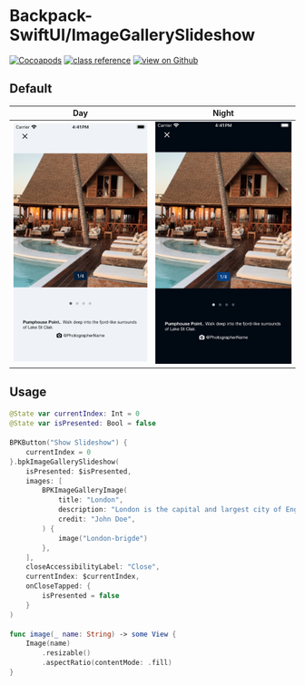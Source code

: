# Backpack-SwiftUI/ImageGallerySlideshow

[![Cocoapods](https://img.shields.io/cocoapods/v/Backpack-SwiftUI.svg?style=flat)](hhttps://cocoapods.org/pods/Backpack-SwiftUI)
[![class reference](https://img.shields.io/badge/Class%20reference-iOS-blue)](https://backpack.github.io/ios/versions/latest/swiftui/Structs/BPKImageGallerySlideshow.html)
[![view on Github](https://img.shields.io/badge/Source%20code-GitHub-lightgrey)](https://github.com/Skyscanner/backpack-ios/tree/main/Backpack-SwiftUI/ImageGallerySlideshow)

## Default

| Day | Night |
| --- | --- |
| <img src="../../screenshots/iPhone-swiftui_image-gallery-slideshow___default_lm.png" alt="" width="375" /> |<img src="../../screenshots/iPhone-swiftui_image-gallery-slideshow___default_dm.png" alt="" width="375" /> |
 
## Usage

```swift
@State var currentIndex: Int = 0
@State var isPresented: Bool = false

BPKButton("Show Slideshow") {
    currentIndex = 0
}.bpkImageGallerySlideshow(
    isPresented: $isPresented,
    images: [
        BPKImageGalleryImage(
            title: "London",
            description: "London is the capital and largest city of England and the UK.",
            credit: "John Doe",
        ) {
            image("London-brigde")
        },
    ],
    closeAccessibilityLabel: "Close",
    currentIndex: $currentIndex,
    onCloseTapped: {
        isPresented = false
    }
)

func image(_ name: String) -> some View {
    Image(name)
        .resizable()
        .aspectRatio(contentMode: .fill)
}
```
